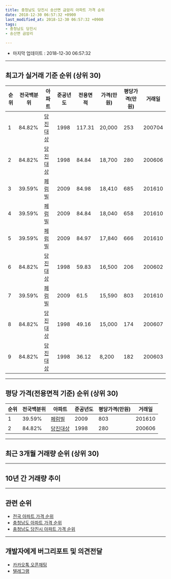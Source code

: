 ```yaml
---
title: 충청남도 당진시 송산면 금암리 아파트 가격 순위
date: 2018-12-30 06:57:32 +0900
last_modified_at: 2018-12-30 06:57:32 +0900
tags:
- 충청남도 당진시
- 송산면 금암리

---
```


* 마지막 업데이트 : 2018-12-30 06:57:32

---

## 최고가 실거래 기준 순위 (상위 30)


|순위|전국백분위|아파트|준공년도|전용면적|가격(만원)|평당가격(만원)|거래일|
|---|---|---|---|---|---|---|---|
|1|84.82%|[당진대상](https://search.naver.com/search.naver?query=%EC%B6%A9%EC%B2%AD%EB%82%A8%EB%8F%84+%EB%8B%B9%EC%A7%84%EC%8B%9C+%EC%86%A1%EC%82%B0%EB%A9%B4+%EA%B8%88%EC%95%94%EB%A6%AC+%EB%8B%B9%EC%A7%84%EB%8C%80%EC%83%81)|1998|117.31|20,000|253|200704|
|2|84.82%|[당진대상](https://search.naver.com/search.naver?query=%EC%B6%A9%EC%B2%AD%EB%82%A8%EB%8F%84+%EB%8B%B9%EC%A7%84%EC%8B%9C+%EC%86%A1%EC%82%B0%EB%A9%B4+%EA%B8%88%EC%95%94%EB%A6%AC+%EB%8B%B9%EC%A7%84%EB%8C%80%EC%83%81)|1998|84.84|18,700|280|200606|
|3|39.59%|[페럼빌](https://search.naver.com/search.naver?query=%EC%B6%A9%EC%B2%AD%EB%82%A8%EB%8F%84+%EB%8B%B9%EC%A7%84%EC%8B%9C+%EC%86%A1%EC%82%B0%EB%A9%B4+%EA%B8%88%EC%95%94%EB%A6%AC+%ED%8E%98%EB%9F%BC%EB%B9%8C)|2009|84.98|18,410|685|201610|
|4|39.59%|[페럼빌](https://search.naver.com/search.naver?query=%EC%B6%A9%EC%B2%AD%EB%82%A8%EB%8F%84+%EB%8B%B9%EC%A7%84%EC%8B%9C+%EC%86%A1%EC%82%B0%EB%A9%B4+%EA%B8%88%EC%95%94%EB%A6%AC+%ED%8E%98%EB%9F%BC%EB%B9%8C)|2009|84.84|18,040|658|201610|
|5|39.59%|[페럼빌](https://search.naver.com/search.naver?query=%EC%B6%A9%EC%B2%AD%EB%82%A8%EB%8F%84+%EB%8B%B9%EC%A7%84%EC%8B%9C+%EC%86%A1%EC%82%B0%EB%A9%B4+%EA%B8%88%EC%95%94%EB%A6%AC+%ED%8E%98%EB%9F%BC%EB%B9%8C)|2009|84.97|17,840|666|201610|
|6|84.82%|[당진대상](https://search.naver.com/search.naver?query=%EC%B6%A9%EC%B2%AD%EB%82%A8%EB%8F%84+%EB%8B%B9%EC%A7%84%EC%8B%9C+%EC%86%A1%EC%82%B0%EB%A9%B4+%EA%B8%88%EC%95%94%EB%A6%AC+%EB%8B%B9%EC%A7%84%EB%8C%80%EC%83%81)|1998|59.83|16,500|206|200602|
|7|39.59%|[페럼빌](https://search.naver.com/search.naver?query=%EC%B6%A9%EC%B2%AD%EB%82%A8%EB%8F%84+%EB%8B%B9%EC%A7%84%EC%8B%9C+%EC%86%A1%EC%82%B0%EB%A9%B4+%EA%B8%88%EC%95%94%EB%A6%AC+%ED%8E%98%EB%9F%BC%EB%B9%8C)|2009|61.5|15,590|803|201610|
|8|84.82%|[당진대상](https://search.naver.com/search.naver?query=%EC%B6%A9%EC%B2%AD%EB%82%A8%EB%8F%84+%EB%8B%B9%EC%A7%84%EC%8B%9C+%EC%86%A1%EC%82%B0%EB%A9%B4+%EA%B8%88%EC%95%94%EB%A6%AC+%EB%8B%B9%EC%A7%84%EB%8C%80%EC%83%81)|1998|49.16|15,000|174|200607|
|9|84.82%|[당진대상](https://search.naver.com/search.naver?query=%EC%B6%A9%EC%B2%AD%EB%82%A8%EB%8F%84+%EB%8B%B9%EC%A7%84%EC%8B%9C+%EC%86%A1%EC%82%B0%EB%A9%B4+%EA%B8%88%EC%95%94%EB%A6%AC+%EB%8B%B9%EC%A7%84%EB%8C%80%EC%83%81)|1998|36.12|8,200|182|200603|


---

## 평당 가격(전용면적 기준) 순위 (상위 30)


|순위|전국백분위|아파트|준공년도|평당가격(만원)|거래일|
|---|---|---|---|---|---|
|1|39.59%|[페럼빌](https://search.naver.com/search.naver?query=%EC%B6%A9%EC%B2%AD%EB%82%A8%EB%8F%84+%EB%8B%B9%EC%A7%84%EC%8B%9C+%EC%86%A1%EC%82%B0%EB%A9%B4+%EA%B8%88%EC%95%94%EB%A6%AC+%ED%8E%98%EB%9F%BC%EB%B9%8C)|2009|803|201610|
|2|84.82%|[당진대상](https://search.naver.com/search.naver?query=%EC%B6%A9%EC%B2%AD%EB%82%A8%EB%8F%84+%EB%8B%B9%EC%A7%84%EC%8B%9C+%EC%86%A1%EC%82%B0%EB%A9%B4+%EA%B8%88%EC%95%94%EB%A6%AC+%EB%8B%B9%EC%A7%84%EB%8C%80%EC%83%81)|1998|280|200606|


---

## 최근 3개월 거래량 순위 (상위 30)


<div style="width:100%;">
    <canvas id="deal_count_ranking" height="250"></canvas>
</div>


<script>
new Chart(document.getElementById("deal_count_ranking"), {
    type: 'horizontalBar',
    data: {
        labels: ['당진대상'],
        datasets: [{
            label: '실거래 수',
            data: [3],
            borderColor: "rgba(255, 0, 128, 1)",
            backgroundColor: "rgba(255, 0, 128, 0.5)",
            fill: false,
        }]
    },
    options: {
        responsive: true,
        title: {
            display: true,
            text: '최근 3개월 거래량 순위'
        },
        tooltips: {
            mode: 'index',
            intersect: false,
            callbacks: {
                title: function(tooltipItems, data) {
                    return "실거래 수:";
                },
                label: function(tooltipItem, data) {
                    return data.labels[tooltipItem.index] + ": " + tooltipItem.xLabel;
                }
            }
        },
        hover: {
            mode: 'nearest',
            intersect: true
        },
        scales: {
            xAxes: [{
                display: true,
                scaleLabel: {
                    display: true,
                    labelString: '실거래 수'
                },
                ticks: {
                    suggestedMin: 0,
                }
            }],
            yAxes: [{
                display: true,
                ticks: {
                    autoSkip: false,
                    callback: function(value, index, values) {
                        if (value.length > 15)
                            return value.substr(0, 13) + "...";
                        else
                            return value;
                    }
                },
                scaleLabel: {
                    display: false,
                }
            }]
        }
    }
});

</script>


---

## 10년 간 거래량 추이


<div style="width:100%;">
    <canvas id="deal_progress" height="250"></canvas>
</div>

<script>
new Chart(document.getElementById("deal_progress"), {
    type: 'line',
    data: {
        labels: ['200812','200901','200902','200903','200904','200905','200906','200907','200908','200909','200910','200911','200912','201001','201002','201003','201004','201005','201006','201007','201008','201009','201010','201011','201012','201101','201102','201103','201104','201105','201106','201107','201108','201109','201110','201111','201112','201201','201202','201203','201204','201205','201206','201207','201208','201209','201210','201211','201212','201301','201302','201303','201304','201305','201306','201307','201308','201309','201310','201311','201312','201401','201402','201403','201404','201405','201406','201407','201408','201409','201410','201411','201412','201501','201502','201503','201504','201505','201506','201507','201508','201509','201510','201511','201512','201601','201602','201603','201604','201605','201606','201607','201608','201609','201610','201611','201612','201701','201702','201703','201704','201705','201706','201707','201708','201709','201710','201711','201712','201801','201802','201803','201804','201805','201806','201807','201808','201809','201810','201811','201812'],
        datasets: [{
            label: '실거래 수',
            pointRadius: 1,
            data: [0, 3, 3, 5, 8, 7, 7, 6, 11, 7, 8, 7, 7, 8, 9, 8, 6, 4, 2, 3, 2, 5, 8, 2, 2, 4, 7, 10, 4, 13, 5, 23, 9, 8, 7, 11, 5, 4, 3, 7, 5, 5, 8, 4, 11, 13, 11, 16, 6, 12, 9, 12, 14, 12, 13, 6, 12, 6, 3, 7, 5, 6, 7, 8, 8, 5, 4, 9, 8, 9, 7, 8, 3, 4, 8, 8, 5, 8, 4, 12, 6, 6, 6, 3, 3, 4, 3, 5, 4, 3, 3, 2, 4, 6, 62, 5, 3, 1, 3, 2, 2, 3, 2, 2, 4, 3, 2, 4, 4, 5, 0, 7, 5, 1, 2, 4, 0, 2, 2, 1, 0],
            borderColor: "rgba(255, 201, 14, 1)",
            backgroundColor: "rgba(255, 201, 14, 0.5)",
            fill: true,
        }]
    },
    options: {
        responsive: true,
        title: {
            display: true,
            text: '10년간 거래량 추이'
        },
        tooltips: {
            mode: 'index',
            intersect: false,
        },
        hover: {
            mode: 'nearest',
            intersect: true
        },
        scales: {
            xAxes: [{
                display: true,
                scaleLabel: {
                    display: true,
                    labelString: '년/월'
                }
            }],
            yAxes: [{
                display: true,
                ticks: {
                    suggestedMin: 0,
                },
                scaleLabel: {
                    display: true,
                    labelString: '실거래 수'
                }
            }]
        }
    }
});

</script>


---

## 관련 순위

- [전국 아파트 가격 순위](https://inasie.github.io/apt-ranking/전국)
- [충청남도 아파트 가격 순위](https://inasie.github.io/apt-ranking/충청남도)
- [충청남도 당진시 아파트 가격 순위](https://inasie.github.io/apt-ranking/충청남도-당진시)


---

## 개발자에게 버그리포트 및 의견전달

- [카카오톡 오픈채팅](https://open.kakao.com/o/gLJUAP4)
- [텔레그램](https://t.me/inasie)


